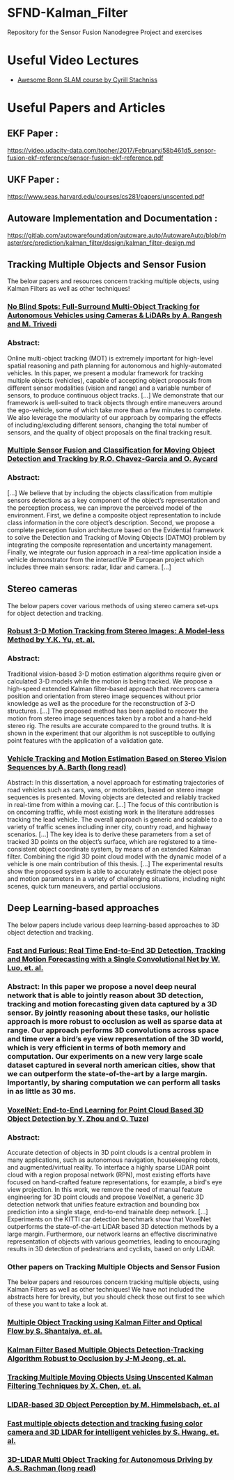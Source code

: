 # SFND-Kalman_Filter
Repository for the Sensor Fusion Nanodegree Project and exercises

# Useful Video Lectures
+ [Awesome Bonn SLAM course by Cyrill Stachniss](https://www.youtube.com/watch?v=U6vr3iNrwRA&list=PLgnQpQtFTOGQrZ4O5QzbIHgl3b1JHimN_&index=1)

# Useful Papers and Articles

## EKF Paper : 

https://video.udacity-data.com/topher/2017/February/58b461d5_sensor-fusion-ekf-reference/sensor-fusion-ekf-reference.pdf

## UKF Paper : 

https://www.seas.harvard.edu/courses/cs281/papers/unscented.pdf

## Autoware Implementation and Documentation : 

https://gitlab.com/autowarefoundation/autoware.auto/AutowareAuto/blob/master/src/prediction/kalman_filter/design/kalman_filter-design.md


## Tracking Multiple Objects and Sensor Fusion
The below papers and resources concern tracking multiple objects, using Kalman Filters as well as other techniques!

### [No Blind Spots: Full-Surround Multi-Object Tracking for Autonomous Vehicles using Cameras & LiDARs by A. Rangesh and M. Trivedi](https://arxiv.org/pdf/1802.08755.pdf)

### Abstract: 

Online multi-object tracking (MOT) is extremely important for high-level spatial reasoning and path planning for autonomous and highly-automated vehicles. In this paper, we present a modular framework for tracking multiple objects (vehicles), capable of accepting object proposals from different sensor modalities (vision and range) and a variable number of sensors, to produce continuous object tracks. [...] We demonstrate that our framework is well-suited to track objects through entire maneuvers around the ego-vehicle, some of which take more than a few minutes to complete. We also leverage the modularity of our approach by comparing the effects of including/excluding different sensors, changing the total number of sensors, and the quality of object proposals on the final tracking result.

### [Multiple Sensor Fusion and Classification for Moving Object Detection and Tracking by R.O. Chavez-Garcia and O. Aycard](https://hal.archives-ouvertes.fr/hal-01241846/document)

### Abstract: 
[...] We believe that by including the objects classification from multiple sensors detections as a key component of the object’s representation and the perception process, we can improve the perceived model of the environment. First, we define a composite object representation to include class information in the core object’s description. Second, we propose a complete perception fusion architecture based on the Evidential framework to solve the Detection and Tracking of Moving Objects (DATMO) problem by integrating the composite representation and uncertainty management. Finally, we integrate our fusion approach in a real-time application inside a vehicle demonstrator from the interactIVe IP European project which includes three main sensors: radar, lidar and camera. [...]

## Stereo cameras

The below papers cover various methods of using stereo camera set-ups for object detection and tracking.

### [Robust 3-D Motion Tracking from Stereo Images: A Model-less Method by Y.K. Yu, et. al.](https://hal.archives-ouvertes.fr/hal-01241846/document)

### Abstract: 
Traditional vision-based 3-D motion estimation algorithms require given or calculated 3-D models while the motion is being tracked. We propose a high-speed extended Kalman filter-based approach that recovers camera position and orientation from stereo image sequences without prior knowledge as well as the procedure for the reconstruction of 3-D structures. [...] The proposed method has been applied to recover the motion from stereo image sequences taken by a robot and a hand-held stereo rig. The results are accurate compared to the ground truths. It is shown in the experiment that our algorithm is not susceptible to outlying point features with the application of a validation gate.

### [Vehicle Tracking and Motion Estimation Based on Stereo Vision Sequences by A. Barth (long read)](http://hss.ulb.uni-bonn.de/2010/2356/2356.pdf)
Abstract: In this dissertation, a novel approach for estimating trajectories of road vehicles such as cars, vans, or motorbikes, based on stereo image sequences is presented. Moving objects are detected and reliably tracked in real-time from within a moving car. [...] The focus of this contribution is on oncoming traffic, while most existing work in the literature addresses tracking the lead vehicle. The overall approach is generic and scalable to a variety of traffic scenes including inner city, country road, and highway scenarios. [...] The key idea is to derive these parameters from a set of tracked 3D points on the object’s surface, which are registered to a time-consistent object coordinate system, by means of an extended Kalman filter. Combining the rigid 3D point cloud model with the dynamic model of a vehicle is one main contribution of this thesis. [...] The experimental results show the proposed system is able to accurately estimate the object pose and motion parameters in a variety of challenging situations, including night scenes, quick turn maneuvers, and partial occlusions.

## Deep Learning-based approaches

The below papers include various deep learning-based approaches to 3D object detection and tracking.

### [Fast and Furious: Real Time End-to-End 3D Detection, Tracking and Motion Forecasting with a Single Convolutional Net by W. Luo, et. al.](http://openaccess.thecvf.com/content_cvpr_2018/papers/Luo_Fast_and_Furious_CVPR_2018_paper.pdf)
### Abstract: In this paper we propose a novel deep neural network that is able to jointly reason about 3D detection, tracking and motion forecasting given data captured by a 3D sensor. By jointly reasoning about these tasks, our holistic approach is more robust to occlusion as well as sparse data at range. Our approach performs 3D convolutions across space and time over a bird’s eye view representation of the 3D world, which is very efficient in terms of both memory and computation. Our experiments on a new very large scale dataset captured in several north american cities, show that we can outperform the state-of-the-art by a large margin. Importantly, by sharing computation we can perform all tasks in as little as 30 ms.

### [VoxelNet: End-to-End Learning for Point Cloud Based 3D Object Detection by Y. Zhou and O. Tuzel](https://arxiv.org/abs/1711.06396)

### Abstract: 

Accurate detection of objects in 3D point clouds is a central problem in many applications, such as autonomous navigation, housekeeping robots, and augmented/virtual reality. To interface a highly sparse LiDAR point cloud with a region proposal network (RPN), most existing efforts have focused on hand-crafted feature representations, for example, a bird's eye view projection. In this work, we remove the need of manual feature engineering for 3D point clouds and propose VoxelNet, a generic 3D detection network that unifies feature extraction and bounding box prediction into a single stage, end-to-end trainable deep network. [...] Experiments on the KITTI car detection benchmark show that VoxelNet outperforms the state-of-the-art LiDAR based 3D detection methods by a large margin. Furthermore, our network learns an effective discriminative representation of objects with various geometries, leading to encouraging results in 3D detection of pedestrians and cyclists, based on only LiDAR.

### Other papers on Tracking Multiple Objects and Sensor Fusion

The below papers and resources concern tracking multiple objects, using Kalman Filters as well as other techniques! We have not included the abstracts here for brevity, but you should check those out first to see which of these you want to take a look at.

### [Multiple Object Tracking using Kalman Filter and Optical Flow by S. Shantaiya, et. al.](http://www.ejaet.com/PDF/2-2/EJAET-2-2-34-39.pdf)
### [Kalman Filter Based Multiple Objects Detection-Tracking Algorithm Robust to Occlusion by J-M Jeong, et. al.](https://pdfs.semanticscholar.org/f5a2/bf3df3126d2923a617b977ec2b4e1c829a08.pdf)
### [Tracking Multiple Moving Objects Using Unscented Kalman Filtering Techniques by X. Chen, et. al.](https://arxiv.org/pdf/1802.01235.pdf)
### [LIDAR-based 3D Object Perception by M. Himmelsbach, et. al](https://velodynelidar.com/lidar/hdlpressroom/pdf/Articles/LIDAR-based%203D%20Object%20Perception.pdf)
### [Fast multiple objects detection and tracking fusing color camera and 3D LIDAR for intelligent vehicles by S. Hwang, et. al.](https://www.researchgate.net/publication/309503024_Fast_multiple_objects_detection_and_tracking_fusing_color_camera_and_3D_LIDAR_for_intelligent_vehicles)
### [3D-LIDAR Multi Object Tracking for Autonomous Driving by A.S. Rachman (long read)](https://repository.tudelft.nl/islandora/object/uuid%3Af536b829-42ae-41d5-968d-13bbaa4ec736)
